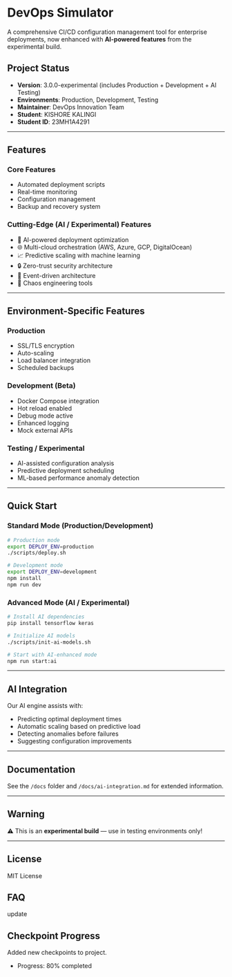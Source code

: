 # DevOps Simulator

A comprehensive CI/CD configuration management tool for enterprise deployments, now enhanced with **AI-powered features** from the experimental build.

## Project Status
- **Version**: 3.0.0-experimental (includes Production + Development + AI Testing)
- **Environments**: Production, Development, Testing
- **Maintainer**: DevOps Innovation Team
- **Student**: KISHORE KALINGI
- **Student ID**: 23MH1A4291

---

## Features

### Core Features
- Automated deployment scripts
- Real-time monitoring
- Configuration management
- Backup and recovery system

### Cutting-Edge (AI / Experimental) Features
- 🤖 AI-powered deployment optimization
- 🌐 Multi-cloud orchestration (AWS, Azure, GCP, DigitalOcean)
- 📈 Predictive scaling with machine learning
- 🔒 Zero-trust security architecture
- 🌊 Event-driven architecture
- 🎯 Chaos engineering tools

---

## Environment-Specific Features

### Production
- SSL/TLS encryption  
- Auto-scaling  
- Load balancer integration  
- Scheduled backups  

### Development (Beta)
- Docker Compose integration  
- Hot reload enabled  
- Debug mode active  
- Enhanced logging  
- Mock external APIs  

### Testing / Experimental
- AI-assisted configuration analysis  
- Predictive deployment scheduling  
- ML-based performance anomaly detection  

---

## Quick Start

### Standard Mode (Production/Development)
```bash
# Production mode
export DEPLOY_ENV=production
./scripts/deploy.sh

# Development mode
export DEPLOY_ENV=development
npm install
npm run dev
```

### Advanced Mode (AI / Experimental)
```bash
# Install AI dependencies
pip install tensorflow keras

# Initialize AI models
./scripts/init-ai-models.sh

# Start with AI-enhanced mode
npm run start:ai
```

---

## AI Integration
Our AI engine assists with:
- Predicting optimal deployment times  
- Automatic scaling based on predictive load  
- Detecting anomalies before failures  
- Suggesting configuration improvements  

---

## Documentation
See the `/docs` folder and `/docs/ai-integration.md` for extended information.

---

## Warning
⚠️ This is an **experimental build** — use in testing environments only!

---

## License
MIT License
## FAQ
update

## Checkpoint Progress
Added new checkpoints to project.
- Progress: 80% completed
